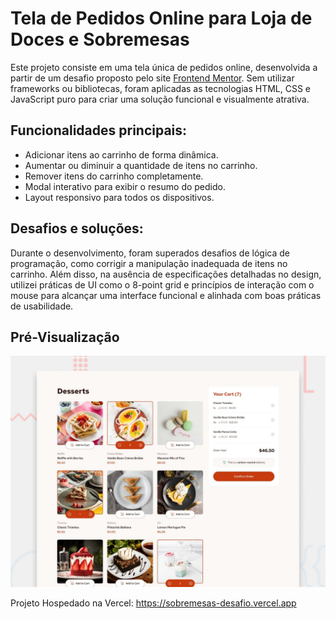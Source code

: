 # Tela de Pedidos Online para Loja de Doces e Sobremesas
Este projeto consiste em uma tela única de pedidos online, desenvolvida a partir de um desafio proposto pelo site [Frontend Mentor](https://www.frontendmentor.io/challenges/product-list-with-cart-5MmqLVAp_d). Sem utilizar frameworks ou bibliotecas, foram aplicadas as tecnologias HTML, CSS e JavaScript puro para criar uma solução funcional e visualmente atrativa.

## Funcionalidades principais:
- Adicionar itens ao carrinho de forma dinâmica.
- Aumentar ou diminuir a quantidade de itens no carrinho.
- Remover itens do carrinho completamente.
- Modal interativo para exibir o resumo do pedido.
- Layout responsivo para todos os dispositivos.

## Desafios e soluções:
Durante o desenvolvimento, foram superados desafios de lógica de programação, como corrigir a manipulação inadequada de itens no carrinho. Além disso, na ausência de especificações detalhadas no design, utilizei práticas de UI como o 8-point grid e princípios de interação com o mouse para alcançar uma interface funcional e alinhada com boas práticas de usabilidade.

## Pré-Visualização
![Imagem da Página de Doces e Sobremesas, mostrando opções de sobremesa e um carrinho com sobremesas adicionadas](./preview.jpg)

Projeto Hospedado na Vercel: https://sobremesas-desafio.vercel.app
